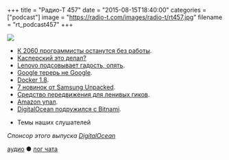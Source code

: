 +++
title = "Радио-Т 457"
date = "2015-08-15T18:40:00"
categories = ["podcast"]
image = "https://radio-t.com/images/radio-t/rt457.jpg"
filename = "rt_podcast457"
+++

![](https://radio-t.com/images/radio-t/rt457.jpg)

* [К 2060 программисты останутся без работы](https://medium.com/@dtauerbach/software-engineers-will-be-obsolete-by-2060-2a214fdf9737).
* [Касперский это делал?](http://thenextweb.com/insider/2015/08/14/kaspersky-antivirus-accused-of-creating-malware-for-over-10-years/)
* [Lenovo подсовывает гадость, опять](http://www.zdnet.com/article/lenovo-rootkit-ensured-its-software-could-not-be-deleted/).
* [Google терерь не Google](http://googleblog.blogspot.com/2015/08/google-alphabet.html).
* [Docker 1.8](https://blog.docker.com/2015/08/docker-1-8-content-trust-toolbox-registry-orchestration/).
* [7 новинок от Samsung Unpacked](http://www.cnet.com/news/here-are-the-7-most-important-things-announced-at-samsung-unpacked/).
* [Средство передвижения для ленивых гиков](http://qz.com/477869/laptop-sized-people-movers-hope-to-make-walking-a-thing-of-the-past/).
* [Amazon упал](http://www.information-age.com/technology/cloud-and-virtualisation/123459971/amazon-investigating-major-cloud-outage-github-and-).
* [DigitalOcean подружился с Bitnami](http://social.techcrunch.com/2015/08/11/digitalocean-teams-up-with-bitnami-now-lets-you-install-over-100-web-apps-with-a-few-cli).
- Темы наших слушателей

_Спонсор этого выпуска [DigitalOcean](https://www.digitalocean.com)_

[аудио](http://cdn.radio-t.com/rt_podcast457.mp3) ● [лог чата](http://chat.radio-t.com/logs/radio-t-457.html)
<audio src="http://cdn.radio-t.com/rt_podcast457.mp3" preload="none"></audio>